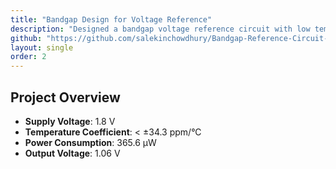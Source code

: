 ```yaml
---
title: "Bandgap Design for Voltage Reference"
description: "Designed a bandgap voltage reference circuit with low temperature coefficient."
github: "https://github.com/salekinchowdhury/Bandgap-Reference-Circuit-in-Cadence"
layout: single
order: 2
---
```


## Project Overview

- **Supply Voltage**: 1.8 V
- **Temperature Coefficient**: < ±34.3 ppm/°C
- **Power Consumption**: 365.6 µW
- **Output Voltage**: 1.06 V
